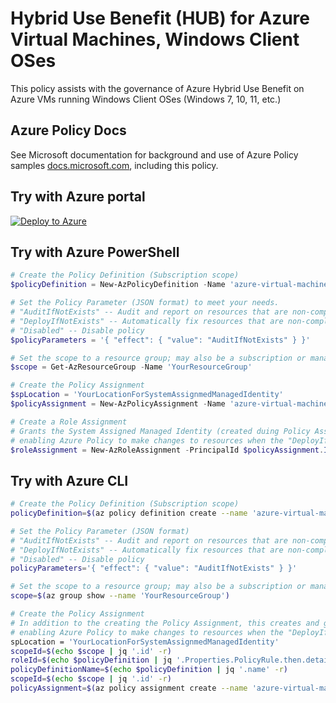 # Hybrid Use Benefit (HUB) for Azure Virtual Machines, Windows Client OSes

This policy assists with the governance of Azure Hybrid Use Benefit on Azure VMs running Windows Client OSes (Windows 7, 10, 11, etc.)

## Azure Policy Docs

See Microsoft documentation for background and use of Azure Policy samples [docs.microsoft.com](https://docs.microsoft.com/en-us/azure/governance/policy/samples/), including this policy.

## Try with Azure portal

[![Deploy to Azure](http://azuredeploy.net/deploybutton.png)](https://portal.azure.com/?#blade/Microsoft_Azure_Policy/CreatePolicyDefinitionBlade/uri/https%3a%2f%2fraw.githubusercontent.com%2fJohnDelisle%2fAzureHybridUsePolicyInitiative%2fmain%2fpolicies%2f%2fCompute%2fazure-virtual-machine-windows-client-hub%2fazurepolicy.json)

## Try with Azure PowerShell

````powershell
# Create the Policy Definition (Subscription scope)
$policyDefinition = New-AzPolicyDefinition -Name 'azure-virtual-machine-windows-client-hub' -DisplayName 'Hybrid Use Benefit (HUB) for Azure Virtual Machines, Windows Client OSes' -description 'This policy assists with the governance of Azure Hybrid Use Benefit on Azure VMs running Windows Client OSes (Windows 7, 10, 11, etc.)' -Policy 'https://raw.githubusercontent.com/JohnDelisle/AzureHybridUsePolicyInitiative/main/policies//Compute/azure-virtual-machine-windows-client-hub/azurepolicy.rules.json' -Parameter 'https://raw.githubusercontent.com/JohnDelisle/AzureHybridUsePolicyInitiative/main/policies//Compute/azure-virtual-machine-windows-client-hub/azurepolicy.parameters.json' -Mode All

# Set the Policy Parameter (JSON format) to meet your needs.
# "AuditIfNotExists" -- Audit and report on resources that are non-compliant
# "DeployIfNotExists" -- Automatically fix resources that are non-compliant
# "Disabled" -- Disable policy
$policyParameters = '{ "effect": { "value": "AuditIfNotExists" } }'

# Set the scope to a resource group; may also be a subscription or management group
$scope = Get-AzResourceGroup -Name 'YourResourceGroup' 

# Create the Policy Assignment
$spLocation = 'YourLocationForSystemAssignmedManagedIdentity'
$policyAssignment = New-AzPolicyAssignment -Name 'azure-virtual-machine-windows-client-hub-assignment' -DisplayName 'Hybrid Use Benefit (HUB) for Azure Virtual Machines, Windows Client OSes Assignment' -Scope $scope.ResourceId -PolicyDefinition $policyDefinition -PolicyParameter $policyParameters -IdentityType SystemAssigned -Location $spLocation

# Create a Role Assignment
# Grants the System Assigned Managed Identity (created duing Policy Assignement) with the RBAC Role (specified in the policy) to the Scope (specified in $scope above), 
# enabling Azure Policy to make changes to resources when the "DeployIfNotExists" effect is used.
$roleAssignment = New-AzRoleAssignment -PrincipalId $policyAssignment.Identity.PrincipalId -Scope $scope.ResourceId -RoleDefinitionId $policyDefinition.Properties.PolicyRule.then.details.roleDefinitionIds[0].Split('/')[-1]

````

## Try with Azure CLI

```bash
# Create the Policy Definition (Subscription scope)
policyDefinition=$(az policy definition create --name 'azure-virtual-machine-windows-client-hub' --display-name 'Hybrid Use Benefit (HUB) for Azure Virtual Machines, Windows Client OSes' --description 'This policy assists with the governance of Azure Hybrid Use Benefit on Azure VMs running Windows Client OSes (Windows 7, 10, 11, etc.)' --rules 'https://raw.githubusercontent.com/JohnDelisle/AzureHybridUsePolicyInitiative/main/policies//Compute/azure-virtual-machine-windows-client-hub/azurepolicy.rules.json' --params 'https://raw.githubusercontent.com/JohnDelisle/AzureHybridUsePolicyInitiative/main/policies//Compute/azure-virtual-machine-windows-client-hub/azurepolicy.parameters.json' --mode All)

# Set the Policy Parameter (JSON format)
# "AuditIfNotExists" -- Audit and report on resources that are non-compliant
# "DeployIfNotExists" -- Automatically fix resources that are non-compliant
# "Disabled" -- Disable policy
policyParameters='{ "effect": { "value": "AuditIfNotExists" } }'

# Set the scope to a resource group; may also be a subscription or management group
scope=$(az group show --name 'YourResourceGroup')

# Create the Policy Assignment
# In addition to the creating the Policy Assignment, this creates and grants a System Assigned Managed Identity with the RBAC Role (specified in the policy) to the Scope (specified in $scope above),
# enabling Azure Policy to make changes to resources when the "DeployIfNotExists" effect is used.
spLocation = 'YourLocationForSystemAssignmedManagedIdentity'
scopeId=$(echo $scope | jq '.id' -r)
roleId=$(echo $policyDefinition | jq '.Properties.PolicyRule.then.details.roleDefinitionIds' -r)
policyDefinitionName=$(echo $policyDefinition | jq '.name' -r)
scopeId=$(echo $scope | jq '.id' -r)
policyAssignment=$(az policy assignment create --name 'azure-virtual-machine-windows-client-hub-assignment' --display-name 'Hybrid Use Benefit (HUB) for Azure Virtual Machines, Windows Client OSes Assignment' --scope "$scopeId" --policy "$policyDefinitionName" --params "$policyParameters" --mi-system-assigned --location "$spLocation" --identity-scope "$scopeId" --role "$roleId")

```
